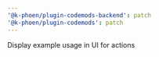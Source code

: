```yaml
---
'@k-phoen/plugin-codemods-backend': patch
'@k-phoen/plugin-codemods': patch
---
```


Display example usage in UI for actions
